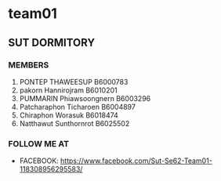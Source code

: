 # team01  
## SUT DORMITORY  
### MEMBERS
1. PONTEP THAWEESUP B6000783  
2. pakorn Hannirojram B6010201  
3. PUMMARIN Phiawsoongnern B6003296  
4. Patcharaphon Ticharoen B6004897  
5. Chiraphon Worasuk B6018474  
6. Natthawut Sunthornrot B6025502  
  
  
### FOLLOW ME AT  
- FACEBOOK: https://www.facebook.com/Sut-Se62-Team01-118308956295583/  